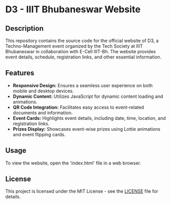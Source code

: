# D3 - IIIT Bhubaneswar Website

## Description
This repository contains the source code for the official website of D3, a Techno-Management event organized by the Tech Society at IIIT Bhubaneswar in collaboration with E-Cell IIIT-Bh. The website provides event details, schedule, registration links, and other essential information.

## Features

- **Responsive Design:** Ensures a seamless user experience on both mobile and desktop devices.
- **Dynamic Content:** Utilizes JavaScript for dynamic content loading and animations.
- **QR Code Integration:** Facilitates easy access to event-related documents and information.
- **Event Cards:** Highlights event details, including date, time, location, and registration links.
- **Prizes Display:** Showcases event-wise prizes using Lottie animations and event flipping cards.

## Usage
To view the website, open the 'index.html' file in a web browser.

## License
This project is licensed under the MIT License - see the [LICENSE](LICENSE) file for details.
